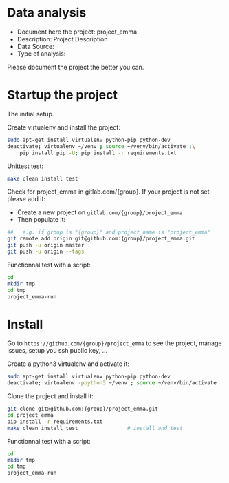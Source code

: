# Data analysis
- Document here the project: project_emma
- Description: Project Description
- Data Source:
- Type of analysis:

Please document the project the better you can.

# Startup the project

The initial setup.

Create virtualenv and install the project:
```bash
sudo apt-get install virtualenv python-pip python-dev
deactivate; virtualenv ~/venv ; source ~/venv/bin/activate ;\
    pip install pip -U; pip install -r requirements.txt
```

Unittest test:
```bash
make clean install test
```

Check for project_emma in gitlab.com/{group}.
If your project is not set please add it:

- Create a new project on `gitlab.com/{group}/project_emma`
- Then populate it:

```bash
##   e.g. if group is "{group}" and project_name is "project_emma"
git remote add origin git@github.com:{group}/project_emma.git
git push -u origin master
git push -u origin --tags
```

Functionnal test with a script:

```bash
cd
mkdir tmp
cd tmp
project_emma-run
```

# Install

Go to `https://github.com/{group}/project_emma` to see the project, manage issues,
setup you ssh public key, ...

Create a python3 virtualenv and activate it:

```bash
sudo apt-get install virtualenv python-pip python-dev
deactivate; virtualenv -ppython3 ~/venv ; source ~/venv/bin/activate
```

Clone the project and install it:

```bash
git clone git@github.com:{group}/project_emma.git
cd project_emma
pip install -r requirements.txt
make clean install test                # install and test
```
Functionnal test with a script:

```bash
cd
mkdir tmp
cd tmp
project_emma-run
```
